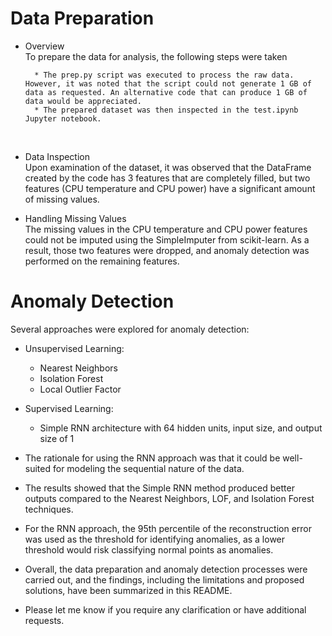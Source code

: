 # Data Preparation
- Overview<br>
        To prepare the data for analysis, the following steps were taken

        * The prep.py script was executed to process the raw data. However, it was noted that the script could not generate 1 GB of data as requested. An alternative code that can produce 1 GB of data would be appreciated.
        * The prepared dataset was then inspected in the test.ipynb Jupyter notebook.
<br>
    
- Data Inspection<br>
        Upon examination of the dataset, it was observed that the DataFrame created by the code has 3 features that are completely filled, but two features (CPU temperature and CPU power) have a significant amount of missing values.<br>
    
- Handling Missing Values<br>
        The missing values in the CPU temperature and CPU power features could not be imputed using the SimpleImputer from scikit-learn. As a result, those two features were dropped, and anomaly detection was performed on the remaining features.<br>

# Anomaly Detection
Several approaches were explored for anomaly detection:

- Unsupervised Learning:

    - Nearest Neighbors
    - Isolation Forest
    - Local Outlier Factor


- Supervised Learning:

    - Simple RNN architecture with 64 hidden units, input size, and output size of 1



- The rationale for using the RNN approach was that it could be well-suited for modeling the sequential nature of the data.
- The results showed that the Simple RNN method produced better outputs compared to the Nearest Neighbors, LOF, and Isolation Forest techniques.
- For the RNN approach, the 95th percentile of the reconstruction error was used as the threshold for identifying anomalies, as a lower threshold would risk classifying normal points as anomalies.
- Overall, the data preparation and anomaly detection processes were carried out, and the findings, including the limitations and proposed solutions, have been summarized in this README.
- Please let me know if you require any clarification or have additional requests.
